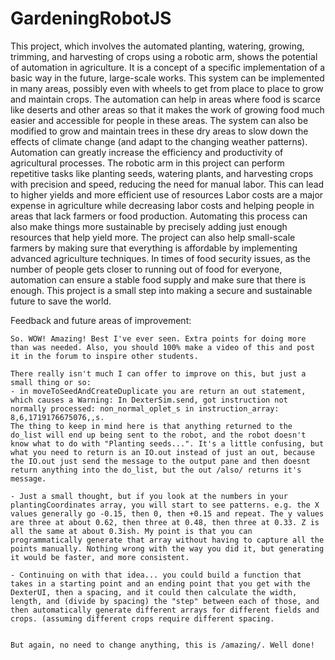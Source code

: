 # GardeningRobotJS

This project, which involves the automated planting, watering, growing, trimming, and harvesting of crops using a robotic arm, shows the potential of automation in agriculture. It is a concept of a specific implementation of a basic way in the future, large-scale works. This system can be implemented in many areas, possibly even with wheels to get from place to place to grow and maintain crops. The automation can help in areas where food is scarce like deserts and other areas so that it makes the work of growing food much easier and accessible for people in these areas. The system can also be modified to grow and maintain trees in these dry areas to slow down the effects of climate change (and adapt to the changing weather patterns). Automation can greatly increase the efficiency and productivity of agricultural processes. The robotic arm in this project can perform repetitive tasks like planting seeds, watering plants, and harvesting crops with precision and speed, reducing the need for manual labor. This can lead to higher yields and more efficient use of resources Labor costs are a major expense in agriculture while decreasing labor costs and helping people in areas that lack farmers or food production. Automating this process can also make things more sustainable by precisely adding just enough resources that help yield more. The project can also help small-scale farmers by making sure that everything is affordable by implementing advanced agriculture techniques. In times of food security issues, as the number of people gets closer to running out of food for everyone, automation can ensure a stable food supply and make sure that there is enough. This project is a small step into making a secure and sustainable future to save the world. 


Feedback and future areas of improvement:
```
So. WOW! Amazing! Best I've ever seen. Extra points for doing more than was needed. Also, you should 100% make a video of this and post it in the forum to inspire other students. 

There really isn't much I can offer to improve on this, but just a small thing or so:
- in moveToSeedAndCreateDuplicate you are return an out statement, which causes a Warning: In DexterSim.send, got instruction not normally processed: non_normal_oplet_s in instruction_array: 8,6,1719176675076,,s. 
The thing to keep in mind here is that anything returned to the do_list will end up being sent to the robot, and the robot doesn't know what to do with "Planting seeds...". It's a little confusing, but what you need to return is an IO.out instead of just an out, because the IO.out just send the message to the output pane and then doesnt return anything into the do_list, but the out /also/ returns it's message. 

- Just a small thought, but if you look at the numbers in your plantingCoordinates array, you will start to see patterns. e.g. the X values generally go -0.15, then 0, then +0.15 and repeat. The y values are three at about 0.62, then three at 0.48, then three at 0.33. Z is all the same at about 0.3ish. My point is that you can programmatically generate that array without having to capture all the points manually. Nothing wrong with the way you did it, but generating it would be faster, and more consistent. 

- Continuing on with that idea... you could build a function that takes in a starting point and an ending point that you get with the DexterUI, then a spacing, and it could then calculate the width, length, and (divide by spacing) the "step" between each of those, and then automatically generate different arrays for different fields and crops. (assuming different crops require different spacing.


But again, no need to change anything, this is /amazing/. Well done!
```
